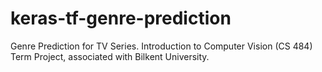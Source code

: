 # keras-tf-genre-prediction
Genre Prediction for TV Series. Introduction to Computer Vision (CS 484) Term Project, associated with Bilkent University.
